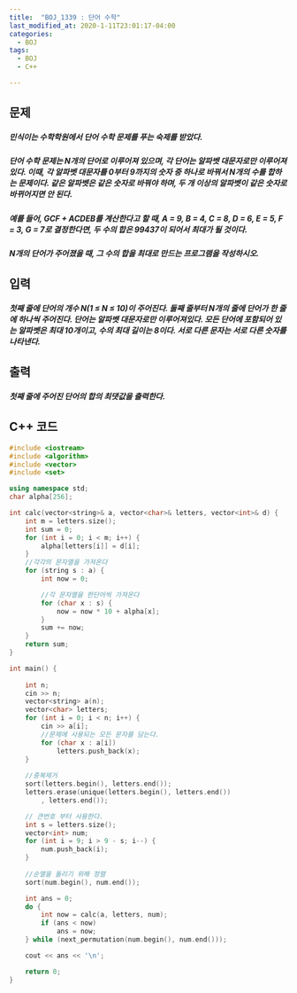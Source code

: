 ```yaml
---
title:  "BOJ_1339 : 단어 수학"
last_modified_at: 2020-1-11T23:01:17-04:00
categories: 
  - BOJ
tags:
  - BOJ
  - C++

---
```



## 문제

##### 민식이는 수학학원에서 단어 수학 문제를 푸는 숙제를 받았다.

##### 단어 수학 문제는 N개의 단어로 이루어져 있으며, 각 단어는 알파벳 대문자로만 이루어져 있다. 이때, 각 알파벳 대문자를 0부터 9까지의 숫자 중 하나로 바꿔서 N개의 수를 합하는 문제이다. 같은 알파벳은 같은 숫자로 바꿔야 하며, 두 개 이상의 알파벳이 같은 숫자로 바뀌어지면 안 된다.

##### 예를 들어, GCF + ACDEB를 계산한다고 할 때, A = 9, B = 4, C = 8, D = 6, E = 5, F = 3, G = 7로 결정한다면, 두 수의 합은 99437이 되어서 최대가 될 것이다.

##### N개의 단어가 주어졌을 때, 그 수의 합을 최대로 만드는 프로그램을 작성하시오.



## 입력

##### 첫째 줄에 단어의 개수 N(1 ≤ N ≤ 10)이 주어진다. 둘째 줄부터 N개의 줄에 단어가 한 줄에 하나씩 주어진다. 단어는 알파벳 대문자로만 이루어져있다. 모든 단어에 포함되어 있는 알파벳은 최대 10개이고, 수의 최대 길이는 8이다. 서로 다른 문자는 서로 다른 숫자를 나타낸다.




## 출력

##### 첫째 줄에 주어진 단어의 합의 최댓값을 출력한다.





## C++ 코드
```c++
#include <iostream>
#include <algorithm>
#include <vector>
#include <set>

using namespace std;
char alpha[256];

int calc(vector<string>& a, vector<char>& letters, vector<int>& d) {
	int m = letters.size();
	int sum = 0;
	for (int i = 0; i < m; i++) {
		alpha[letters[i]] = d[i];
	}
	//각각의 문자열을 가져온다
	for (string s : a) {
		int now = 0;

		//각 문자열을 한단어씩 가져온다
		for (char x : s) {
			now = now * 10 + alpha[x];
		}
		sum += now;
	}
	return sum;
}

int main() {
	
	int n;
	cin >> n;
	vector<string> a(n);
	vector<char> letters;
	for (int i = 0; i < n; i++) {
		cin >> a[i];
		//문제에 사용되는 모든 문자를 담는다.
		for (char x : a[i])
			letters.push_back(x);
	}
	
	//중복제거
	sort(letters.begin(), letters.end());
	letters.erase(unique(letters.begin(), letters.end())
		, letters.end());

	// 큰번호 부터 사용한다.
	int s = letters.size();
	vector<int> num;
	for (int i = 9; i > 9 - s; i--) {
		num.push_back(i);
	}
	
	//순열을 돌리기 위해 정렬
	sort(num.begin(), num.end());

	int ans = 0;
	do {
		int now = calc(a, letters, num);
		if (ans < now)
			ans = now;
	} while (next_permutation(num.begin(), num.end()));

	cout << ans << '\n';

	return 0;
}
```

